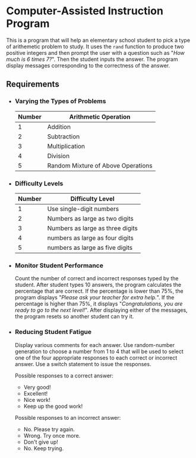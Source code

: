 # Computer-Assisted Instruction Program

This is a program that will help an elementary school student to pick a type of arithemetic problem to study. It uses the `rand` function to produce two positive integers and then prompt the user with a question such as "*How much is 6 times 7?*". Then the student inputs the answer. The program display messages corresponding to the correctness of the answer.

## Requirements

- ### Varying the Types of Problems

  | Number | Arithmetic Operation               |
  | ------ | ---------------------------------- |
  | 1      | Addition                           |
  | 2      | Subtraction                        |
  | 3      | Multiplication                     |
  | 4      | Division                           |
  | 5      | Random Mixture of Above Operations |

- ### Difficulty Levels

  | Number | Difficulty Level                 |
  | ------ | -------------------------------- |
  | 1      | Use single-digit numbers         |
  | 2      | Numbers as large as two digits   |
  | 3      | Numbers as large as three digits |
  | 4      | numbers as large as four digits  |
  | 5      | numbers as large as five digits  |

- ### Monitor Student Performance

    Count the number of correct and incorrect responses typed by the student. After student types 10 answers, the program calculates the percentage that are correct. If the percentage is lower than 75%, the program displays "*Please ask your teacher for extra help.*". If the percentage is higher than 75%, it displays "*Congratulations, you are ready to go to the next level!*". After displaying either of the messages, the program resets so another student can try it.

- ### Reducing Student Fatigue

    Display various comments for each answer. Use random-number generation to choose a number from 1 to 4 that will be used to select one of the four appropriate responses to each correct or incorrect answer. Use a switch statement to issue the responses.

    Possible responses to a correct answer:
    - Very good!
    - Excellent!
    - Nice work!
    - Keep up the good work!

    Possible responses to an incorrect answer:
    - No. Please try again.
    - Wrong. Try once more.
    - Don't give up!
    - No. Keep trying.
